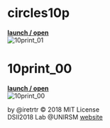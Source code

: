 # circles10p

**[launch / open](http://dsii-2018-unirsm.github.io/iretrtr/10print/10print_01)**<br>
![10print_01](https://image.ibb.co/mAYneo/circles.gif)

# 10print_00

**[launch / open](http://dsii-2018-unirsm.github.io/iretrtr/10print/10print_00)**<br>
![10print_00](https://i.imgur.com/KWW8ntK.gif)

by @iretrtr © 2018 MIT License  
DSII2018 Lab @UNIRSM [website](http://dsii-2018-unirsm.github.io)
